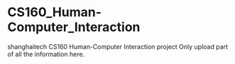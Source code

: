 # CS160_Human-Computer_Interaction
shanghaitech CS160 Human-Computer Interaction project
Only upload part of all the information here.
